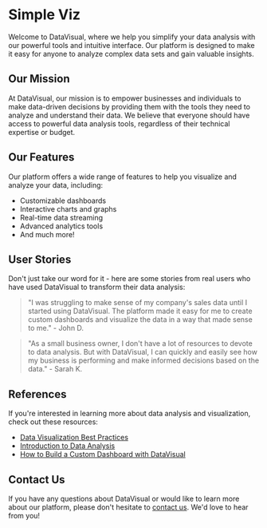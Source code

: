 <!--font:Poppins-->

# Simple Viz

Welcome to DataVisual, where we help you simplify your data analysis with our powerful tools and intuitive interface. Our platform is designed to make it easy for anyone to analyze complex data sets and gain valuable insights.

## Our Mission

At DataVisual, our mission is to empower businesses and individuals to make data-driven decisions by providing them with the tools they need to analyze and understand their data. We believe that everyone should have access to powerful data analysis tools, regardless of their technical expertise or budget.

## Our Features

Our platform offers a wide range of features to help you visualize and analyze your data, including:

-   Customizable dashboards
-   Interactive charts and graphs
-   Real-time data streaming
-   Advanced analytics tools
-   And much more!

## User Stories

Don't just take our word for it - here are some stories from real users who have used DataVisual to transform their data analysis:

> "I was struggling to make sense of my company's sales data until I started using DataVisual. The platform made it easy for me to create custom dashboards and visualize the data in a way that made sense to me." - John D.

> "As a small business owner, I don't have a lot of resources to devote to data analysis. But with DataVisual, I can quickly and easily see how my business is performing and make informed decisions based on the data." - Sarah K.

## References

If you're interested in learning more about data analysis and visualization, check out these resources:

-   [Data Visualization Best Practices](#)
-   [Introduction to Data Analysis](#)
-   [How to Build a Custom Dashboard with DataVisual](#)

## Contact Us

If you have any questions about DataVisual or would like to learn more about our platform, please don't hesitate to [contact us](#). We'd love to hear from you!

<!--

Write me content for website with wallpaper which alt text is:

"An abstract illustration of a data visualization, with sleek and modern graphics and a minimalist color scheme."

The name/title of the page should not be 1:1 copy of the alt text but rather a real content of the website which is using this wallpaper.

- Use markdown format
- Start with heading
- Heading should be short and concise
- The content should look like a real website
- The website should not be about the wallpaper, wallpaper is just a related background
- Heading should be contain work "wallpaper" or "background"
- Include real sections like references, contact, user stories, etc. use things relevant to the page purpose.
- Feel free to use structure like headings, bullets, numbering, blockquotes, paragraphs, horizontal lines, etc.
- You can use formatting like bold or _italic_
- You can include UTF-8 emojis
- Links should be only #hash anchors (and you can refer to the document itself)
- Do not include images


---


# DataVisual - Simplify Your Data Analysis

Welcome to DataVisual, where we help you simplify your data analysis with our powerful tools and intuitive interface. Our platform is designed to make it easy for anyone to analyze complex data sets and gain valuable insights.

## Our Mission

At DataVisual, our mission is to empower businesses and individuals to make data-driven decisions by providing them with the tools they need to analyze and understand their data. We believe that everyone should have access to powerful data analysis tools, regardless of their technical expertise or budget.

## Our Features

Our platform offers a wide range of features to help you visualize and analyze your data, including:

- Customizable dashboards
- Interactive charts and graphs
- Real-time data streaming
- Advanced analytics tools
- And much more!

## User Stories

Don't just take our word for it - here are some stories from real users who have used DataVisual to transform their data analysis:

> "I was struggling to make sense of my company's sales data until I started using DataVisual. The platform made it easy for me to create custom dashboards and visualize the data in a way that made sense to me." - John D.

> "As a small business owner, I don't have a lot of resources to devote to data analysis. But with DataVisual, I can quickly and easily see how my business is performing and make informed decisions based on the data." - Sarah K.

## References

If you're interested in learning more about data analysis and visualization, check out these resources:

- [Data Visualization Best Practices](#)
- [Introduction to Data Analysis](#)
- [How to Build a Custom Dashboard with DataVisual](#)

## Contact Us

If you have any questions about DataVisual or would like to learn more about our platform, please don't hesitate to [contact us](#). We'd love to hear from you!


---


Write me a Google font which is best fitting for the website.

Pick from the list:
- Inter
- Cormorant Garamond
- Raleway
- Lobster
- Montserrat
- Barlow Condensed
- Orbitron
- Poppins
- Playfair Display
- Cinzel Decorative
- Exo 2
- Alegreya
- Lato
- Futura
- IBM Plex Sans
- Barlow Condensed
- Cinzel
- Open Sans
- Cabin
- Roboto
- Great Vibes
- Dancing Script


Write just the font name nothing else.


---


Poppins

-->
